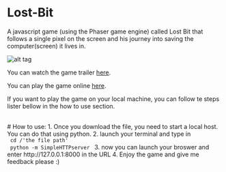 # Lost-Bit
A javascript game (using the Phaser game engine) called Lost Bit that follows a single pixel on the screen and his journey into saving the computer(screen) it lives in.

![alt tag](http://i.imgur.com/7J5Atvq.png?1)

You can watch the game trailer <a href='https://vimeo.com/112870696' >here</a>.

You can play the game online <a href='http://athoug.xyz/day11/index.html' >here</a>.

If you want to play the game on your local machine, you can follow te steps lister bellow in the how to use section.


<br>
# How to use:
1. Once you download the file, you need to start a local host. You can do that using python. 
2. launch your terminal and type in  <br>
  <code> cd /'the file path' </code> <br>
  <code> python -m SimpleHTTPserver </code>
3. now you can launch your broswer and enter http://127.0.0.1:8000 in the URL
4. Enjoy the game and give me feedback please :)

